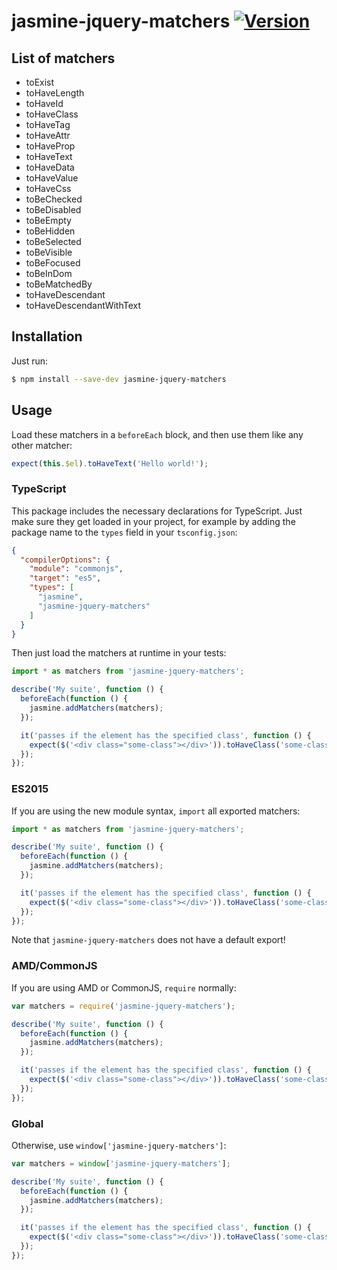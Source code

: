 # jasmine-jquery-matchers [![Version](https://img.shields.io/npm/v/jasmine-jquery-matchers.svg)](https://www.npmjs.com/package/jasmine-jquery-matchers)


## List of matchers

* toExist
* toHaveLength
* toHaveId
* toHaveClass
* toHaveTag
* toHaveAttr
* toHaveProp
* toHaveText
* toHaveData
* toHaveValue
* toHaveCss
* toBeChecked
* toBeDisabled
* toBeEmpty
* toBeHidden
* toBeSelected
* toBeVisible
* toBeFocused
* toBeInDom
* toBeMatchedBy
* toHaveDescendant
* toHaveDescendantWithText


## Installation

Just run:

```sh
$ npm install --save-dev jasmine-jquery-matchers
```


## Usage

Load these matchers in a `beforeEach` block, and then use them like any other matcher:

```js
expect(this.$el).toHaveText('Hello world!');
```

### TypeScript

This package includes the necessary declarations for TypeScript. Just make sure they get loaded in your project, for example by adding the package name to the `types` field in your `tsconfig.json`:

```json
{
  "compilerOptions": {
    "module": "commonjs",
    "target": "es5",
    "types": [
      "jasmine",
      "jasmine-jquery-matchers"
    ]
  }
}
```

Then just load the matchers at runtime in your tests:

```js
import * as matchers from 'jasmine-jquery-matchers';

describe('My suite', function () {
  beforeEach(function () {
    jasmine.addMatchers(matchers);
  });

  it('passes if the element has the specified class', function () {
    expect($('<div class="some-class"></div>')).toHaveClass('some-class');
  });
});
```

### ES2015

If you are using the new module syntax, `import` all exported matchers:

```js
import * as matchers from 'jasmine-jquery-matchers';

describe('My suite', function () {
  beforeEach(function () {
    jasmine.addMatchers(matchers);
  });

  it('passes if the element has the specified class', function () {
    expect($('<div class="some-class"></div>')).toHaveClass('some-class');
  });
});
```

Note that `jasmine-jquery-matchers` does not have a default export!

### AMD/CommonJS

If you are using AMD or CommonJS, `require` normally:

```js
var matchers = require('jasmine-jquery-matchers');

describe('My suite', function () {
  beforeEach(function () {
    jasmine.addMatchers(matchers);
  });

  it('passes if the element has the specified class', function () {
    expect($('<div class="some-class"></div>')).toHaveClass('some-class');
  });
});
```

### Global

Otherwise, use `window['jasmine-jquery-matchers']`:

```js
var matchers = window['jasmine-jquery-matchers'];

describe('My suite', function () {
  beforeEach(function () {
    jasmine.addMatchers(matchers);
  });

  it('passes if the element has the specified class', function () {
    expect($('<div class="some-class"></div>')).toHaveClass('some-class');
  });
});
```
